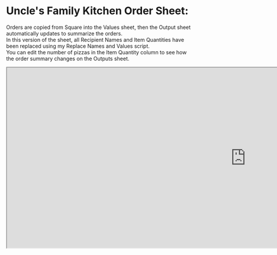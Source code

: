 # Uncle's Family Kitchen Order Sheet:
Orders are copied from Square into the Values sheet, then the Output sheet automatically updates to summarize the orders.  
   In this version of the sheet, all Recipient Names and Item Quantities have been replaced using my Replace Names and Values script.  
   You can edit the number of pizzas in the Item Quantity column to see how the order summary changes on the Outputs sheet.  

   
<iframe width="1289" height="489" frameborder="1" scrolling="no" src="https://1drv.ms/x/c/ba6b41a29d441a71/IQOtoml8ogL4Q4XU1A6CYRicAaR6NVN3Gr6eOapi2sYIlr0?em=2&wdAllowInteractivity=False&AllowTyping=True&wdHideHeaders=True&wdDownloadButton=True&wdInConfigurator=True&wdInConfigurator=True"></iframe>
